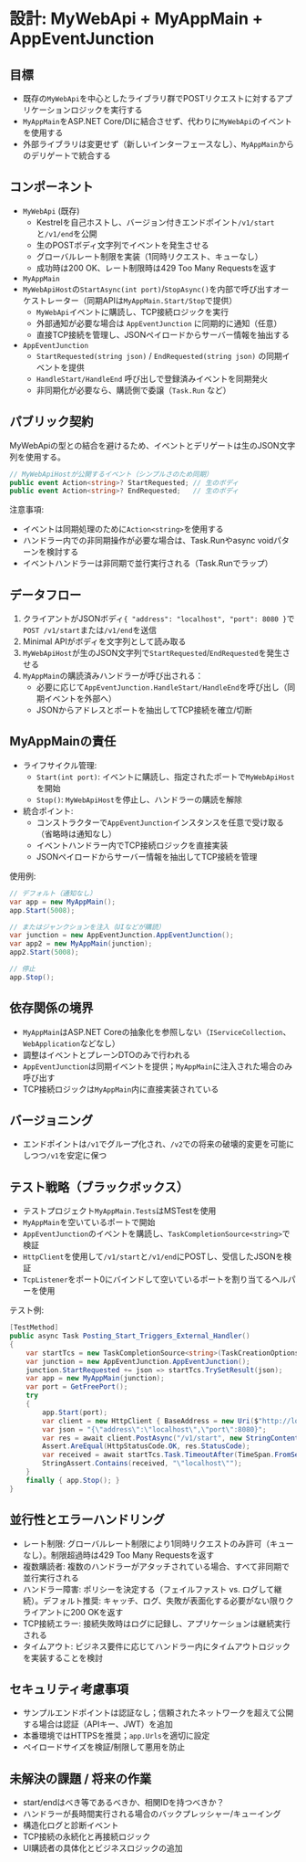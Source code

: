 # 設計: MyWebApi + MyAppMain + AppEventJunction

## 目標
- 既存の`MyWebApi`を中心としたライブラリ群でPOSTリクエストに対するアプリケーションロジックを実行する
- `MyAppMain`をASP.NET Core/DIに結合させず、代わりに`MyWebApi`のイベントを使用する
- 外部ライブラリは変更せず（新しいインターフェースなし）、`MyAppMain`からのデリゲートで統合する

## コンポーネント
- `MyWebApi` (既存)
  - Kestrelを自己ホストし、バージョン付きエンドポイント`/v1/start`と`/v1/end`を公開
  - 生のPOSTボディ文字列でイベントを発生させる
  - グローバルレート制限を実装（1同時リクエスト、キューなし）
  - 成功時は200 OK、レート制限時は429 Too Many Requestsを返す
- `MyAppMain`
- `MyWebApiHost`の`StartAsync(int port)`/`StopAsync()`を内部で呼び出すオーケストレーター（同期APIは`MyAppMain.Start/Stop`で提供）
  - `MyWebApi`イベントに購読し、TCP接続ロジックを実行
  - 外部通知が必要な場合は `AppEventJunction` に同期的に通知（任意）
  - 直接TCP接続を管理し、JSONペイロードからサーバー情報を抽出する
- `AppEventJunction`
  - `StartRequested(string json)` / `EndRequested(string json)` の同期イベントを提供
  - `HandleStart/HandleEnd` 呼び出しで登録済みイベントを同期発火
  - 非同期化が必要なら、購読側で委譲（`Task.Run` など）

## パブリック契約
MyWebApiの型との結合を避けるため、イベントとデリゲートは生のJSON文字列を使用する。

```csharp
// MyWebApiHostが公開するイベント（シンプルさのため同期）
public event Action<string>? StartRequested; // 生のボディ
public event Action<string>? EndRequested;   // 生のボディ
```

注意事項:
- イベントは同期処理のために`Action<string>`を使用する
- ハンドラー内での非同期操作が必要な場合は、Task.Runやasync voidパターンを検討する
- イベントハンドラーは非同期で並行実行される（Task.Runでラップ）

## データフロー
1. クライアントがJSONボディ`{ "address": "localhost", "port": 8080 }`で`POST /v1/start`または`/v1/end`を送信
2. Minimal APIがボディを文字列として読み取る
3. `MyWebApiHost`が生のJSON文字列で`StartRequested`/`EndRequested`を発生させる
4. `MyAppMain`の購読済みハンドラーが呼び出される：
   - 必要に応じて`AppEventJunction.HandleStart/HandleEnd`を呼び出し（同期イベントを外部へ）
   - JSONからアドレスとポートを抽出してTCP接続を確立/切断

## MyAppMainの責任
- ライフサイクル管理:
  - `Start(int port)`: イベントに購読し、指定されたポートで`MyWebApiHost`を開始
  - `Stop()`: `MyWebApiHost`を停止し、ハンドラーの購読を解除
- 統合ポイント:
  - コンストラクターで`AppEventJunction`インスタンスを任意で受け取る（省略時は通知なし）
  - イベントハンドラー内でTCP接続ロジックを直接実装
  - JSONペイロードからサーバー情報を抽出してTCP接続を管理

使用例:

```csharp
// デフォルト（通知なし）
var app = new MyAppMain();
app.Start(5008);

// またはジャンクションを注入（UIなどが購読）
var junction = new AppEventJunction.AppEventJunction();
var app2 = new MyAppMain(junction);
app2.Start(5008);

// 停止
app.Stop();
```

## 依存関係の境界
- `MyAppMain`はASP.NET Coreの抽象化を参照しない（`IServiceCollection`、`WebApplication`などなし）
- 調整はイベントとプレーンDTOのみで行われる
- `AppEventJunction`は同期イベントを提供；`MyAppMain`に注入された場合のみ呼び出す
- TCP接続ロジックは`MyAppMain`内に直接実装されている

## バージョニング
- エンドポイントは`/v1`でグループ化され、`/v2`での将来の破壊的変更を可能にしつつ`/v1`を安定に保つ

## テスト戦略（ブラックボックス）
- テストプロジェクト`MyAppMain.Tests`はMSTestを使用
- `MyAppMain`を空いているポートで開始
- `AppEventJunction`のイベントを購読し、`TaskCompletionSource<string>`で検証
- `HttpClient`を使用して`/v1/start`と`/v1/end`にPOSTし、受信したJSONを検証
- `TcpListener`をポート0にバインドして空いているポートを割り当てるヘルパーを使用

テスト例:

```csharp
[TestMethod]
public async Task Posting_Start_Triggers_External_Handler()
{
    var startTcs = new TaskCompletionSource<string>(TaskCreationOptions.RunContinuationsAsynchronously);
    var junction = new AppEventJunction.AppEventJunction();
    junction.StartRequested += json => startTcs.TrySetResult(json);
    var app = new MyAppMain(junction);
    var port = GetFreePort();
    try
    {
        app.Start(port);
        var client = new HttpClient { BaseAddress = new Uri($"http://localhost:{port}") };
        var json = "{\"address\":\"localhost\",\"port\":8080}";
        var res = await client.PostAsync("/v1/start", new StringContent(json, Encoding.UTF8, "application/json"));
        Assert.AreEqual(HttpStatusCode.OK, res.StatusCode);
        var received = await startTcs.Task.TimeoutAfter(TimeSpan.FromSeconds(3));
        StringAssert.Contains(received, "\"localhost\"");
    }
    finally { app.Stop(); }
}
```

## 並行性とエラーハンドリング
- レート制限: グローバルレート制限により1同時リクエストのみ許可（キューなし）。制限超過時は429 Too Many Requestsを返す
- 複数購読者: 複数のハンドラーがアタッチされている場合、すべて非同期で並行実行される
- ハンドラー障害: ポリシーを決定する（フェイルファスト vs. ログして継続）。デフォルト推奨: キャッチ、ログ、失敗が表面化する必要がない限りクライアントに200 OKを返す
- TCP接続エラー: 接続失敗時はログに記録し、アプリケーションは継続実行される
- タイムアウト: ビジネス要件に応じてハンドラー内にタイムアウトロジックを実装することを検討

## セキュリティ考慮事項
- サンプルエンドポイントは認証なし；信頼されたネットワークを超えて公開する場合は認証（APIキー、JWT）を追加
- 本番環境ではHTTPSを推奨；`app.Urls`を適切に設定
- ペイロードサイズを検証/制限して悪用を防止

## 未解決の課題 / 将来の作業
- start/endはべき等であるべきか、相関IDを持つべきか？
- ハンドラーが長時間実行される場合のバックプレッシャー/キューイング
- 構造化ログと診断イベント
- TCP接続の永続化と再接続ロジック
- UI購読者の具体化とビジネスロジックの追加
